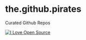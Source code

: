 the.github.pirates
==================

Curated Github Repos

[![I Love Open Source](http://www.iloveopensource.io/images/logo-lightbg.png)](http://www.iloveopensource.io/projects/525c0849a82101497d000158)